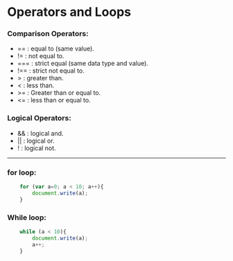 # Operators and Loops

### Comparison Operators:
* == : equal to (same value).
* != : not equal to.
* === : strict equal (same data type and value).
* !== : strict not equal to.
* \> : greater than.
* < : less than.
* \>= : Greater than or equal to.
* <= : less than or equal to.

### Logical Operators:
* && : logical and.
* \|\| : logical or.
* ! : logical not.

---
### for loop:
```JavaScript
    for (var a=0; a < 10; a++){
        document.write(a);
    }
```

### While loop:
```JavaScript
    while (a < 10){
        document.write(a);
        a++;
    }
```